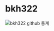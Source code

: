 # bkh322
![bkh322 github 통계](https://github-readme-stats.vercel.app/api?username=bkh322&show_icons=true&theme=radical)